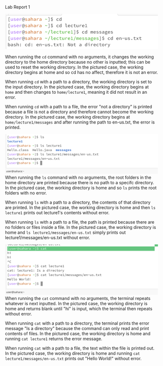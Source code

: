 Lab Report 1

![Image](cd.png)

When running the `cd` command with no arguments, it changes the working directory to the home directory because no other is inputted; this can be used to reset the working directory. In the pictured case, the working directory begins at home and so cd has no affect, therefore it is not an error.

When running `cd` with a path to a directory, the working directory is set to the input directory. In the pictured case, the working directory begins at `home` and then changes to `home/lecture1`, meaning it did not result in an error.

When running `cd` with a path to a file, the error "not a directory" is printed because a file is not a directory and therefore cannot become the working directory. In the pictured case, the working directory begins at `home/lecture1/messages` and after running the path to en-us.txt, the error is printed.

![Image](ls.png)
When running the `ls` command with no arguments, the root folders in the home directory are printed because there is no path to a specifc directory. In the pictured case, the working directory is home and so `ls` prints the root folders with no error.

When running `ls` with a path to a directory, the contents of that directory are printed. In the pictured case, the working directory is home and then `ls lecture1` prints out lecture1's contents without error.

When running `ls` with a path to a file, the path is printed because there are no folders or files inside a file. In the pictured case, the working directory is home and `ls lecture1/messages/en-us.txt` simply prints out lecture1/messages/en-us.txt without error.

![Image](cat.png)
When running the `cat` command with no arguments, the terminal repeats whatever is next inputted. In the pictured case, the working directory is home and returns blank until "hi" is input, which the terminal then repeats without error.

When running `cat` with a path to a directory, the terminal prints the error message "Is a directory" because the command can only read and print contents of files. In the pictured case, the working directory is home and running `cat lecture1` returns the error message.

When running `cat` with a path to a file, the text within the file is printed out. In the pictured case, the working directory is home and running `cat lecture1/messages/en-us.txt` prints out "Hello World!" without error.
